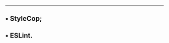 ---------------------------------------------
• StyleCop;
---------------------
• ESLint.
------------------------
